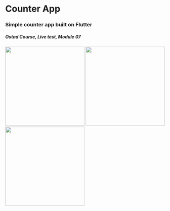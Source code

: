 # Counter App

### Simple counter app built on Flutter
##### Ostad Course, Live test, Module 07

<img src="https://github.com/nbakh16/counter_app_flutter/assets/38786346/6c3d60a3-72f0-4590-bc6b-f9d1923f8d84" width="250" />
<img src="https://github.com/nbakh16/counter_app_flutter/assets/38786346/2a3dd769-58e9-44a4-98c4-08909ff9de8e" width="250" />
<img src="https://github.com/nbakh16/counter_app_flutter/assets/38786346/0a086e4c-7063-4a17-bb03-e6bc1a92f004" width="250" />

